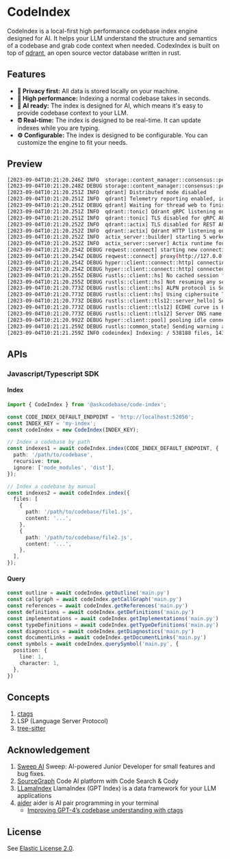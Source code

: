 # CodeIndex

CodeIndex is a local-first high performance codebase index engine designed for AI. It helps your LLM understand the structure and semantics of a codebase and grab code context when needed. CodexIndex is built on top of [qdrant](https://github.com/qdrant/qdrant), an open source vector database written in rust.

## Features

- **🔐 Privacy first:** All data is stored locally on your machine.
- **🚀 High performance:** Indexing a normal codebase takes in seconds.
- **🤖 AI ready:** The index is designed for AI, which means it's easy to provide codebase context to your LLM.
- **⏰ Real-time:** The index is designed to be real-time. It can update indexes while you are typing.
- **⚙️ Configurable:** The index is designed to be configurable. You can customize the engine to fit your needs.

## Preview

```bash
[2023-09-04T10:21:20.246Z INFO  storage::content_manager::consensus::persistent] Loading raft state from ./storage/raft_state.json
[2023-09-04T10:21:20.248Z DEBUG storage::content_manager::consensus::persistent] State: Persistent { state: RaftState { hard_state: HardState { term: 0, vote: 0, commit: 0 }, conf_state: ConfState { voters: [7252149026178447], learners: [], voters_outgoing: [], learners_next: [], auto_leave: false } }, latest_snapshot_meta: SnapshotMetadataSer { term: 0, index: 0 }, apply_progress_queue: EntryApplyProgressQueue(None), peer_address_by_id: RwLock { data: {} }, this_peer_id: 7252149026178447, path: "./storage/raft_state.json", dirty: false }
[2023-09-04T10:21:20.251Z INFO  qdrant] Distributed mode disabled
[2023-09-04T10:21:20.251Z INFO  qdrant] Telemetry reporting enabled, id: 865ffc9a-a8e2-48b7-97f9-d62131d1ae77
[2023-09-04T10:21:20.251Z DEBUG qdrant] Waiting for thread web to finish
[2023-09-04T10:21:20.251Z INFO  qdrant::tonic] Qdrant gRPC listening on 6334
[2023-09-04T10:21:20.251Z INFO  qdrant::tonic] TLS disabled for gRPC API
[2023-09-04T10:21:20.252Z INFO  qdrant::actix] TLS disabled for REST API
[2023-09-04T10:21:20.252Z INFO  qdrant::actix] Qdrant HTTP listening on 6333
[2023-09-04T10:21:20.252Z INFO  actix_server::builder] starting 5 workers
[2023-09-04T10:21:20.252Z INFO  actix_server::server] Actix runtime found; starting in Actix runtime
[2023-09-04T10:21:20.254Z DEBUG reqwest::connect] starting new connection: https://staging-telemetry.qdrant.io/
[2023-09-04T10:21:20.254Z DEBUG reqwest::connect] proxy(http://127.0.0.1:7890) intercepts 'https://staging-telemetry.qdrant.io/'
[2023-09-04T10:21:20.254Z DEBUG hyper::client::connect::http] connecting to 127.0.0.1:7890
[2023-09-04T10:21:20.254Z DEBUG hyper::client::connect::http] connected to 127.0.0.1:7890
[2023-09-04T10:21:20.255Z DEBUG rustls::client::hs] No cached session for DnsName("staging-telemetry.qdrant.io")
[2023-09-04T10:21:20.255Z DEBUG rustls::client::hs] Not resuming any session
[2023-09-04T10:21:20.773Z DEBUG rustls::client::hs] ALPN protocol is Some(b"h2")
[2023-09-04T10:21:20.773Z DEBUG rustls::client::hs] Using ciphersuite TLS_ECDHE_RSA_WITH_AES_128_GCM_SHA256
[2023-09-04T10:21:20.773Z DEBUG rustls::client::tls12::server_hello] Server supports tickets
[2023-09-04T10:21:20.773Z DEBUG rustls::client::tls12] ECDHE curve is ECParameters { curve_type: NamedCurve, named_group: secp256r1 }
[2023-09-04T10:21:20.773Z DEBUG rustls::client::tls12] Server DNS name is DnsName("staging-telemetry.qdrant.io")
[2023-09-04T10:21:20.992Z DEBUG hyper::client::pool] pooling idle connection for ("https", staging-telemetry.qdrant.io)
[2023-09-04T10:21:21.259Z DEBUG rustls::common_state] Sending warning alert CloseNotify
[2023-09-04T10:21:21.259Z INFO codeindex] Indexing: / 538188 files, 1438298 Symbols, 52G ... \
```

## APIs

### Javascript/Typescript SDK

#### Index

```typescript
import { CodeIndex } from '@askcodebase/code-index';

const CODE_INDEX_DEFAULT_ENDPOINT = 'http://localhost:52050';
const INDEX_KEY = 'my-index';
const codeIndex = new CodeIndex(INDEX_KEY);

// Index a codebase by path
const indexes1 = await codeIndex.index(CODE_INDEX_DEFAULT_ENDPOINT, {
  path: '/path/to/codebase',
  recursive: true,
  ignore: ['node_modules', 'dist'],
});

// Index a codebase by manual
const indexes2 = await codeIndex.index({
  files: [
    {
      path: '/path/to/codebase/file1.js',
      content: '...',
    },
    {
      path: '/path/to/codebase/file2.js',
      content: '...',
    },
  ],
});
```

#### Query

```typescript
const outline = await codeIndex.getOutline('main.py')
const callgraph = await codeIndex.getCallGraph('main.py')
const references = await codeIndex.getReferences('main.py')
const definitions = await codeIndex.getDefinitions('main.py')
const implementations = await codeIndex.getImplementations('main.py')
const typeDefinitions = await codeIndex.getTypeDefinitions('main.py')
const diagnostics = await codeIndex.getDiagnostics('main.py')
const documentLinks = await codeIndex.getDocumentLinks('main.py')
const symbols = await codeIndex.querySymbol('main.py', {
  position: {
    line: 1,
    character: 1,
  },
})
```


## Concepts

1. [ctags](https://github.com/universal-ctags/ctags)
2. LSP (Language Server Protocol)
3. [tree-sitter](https://github.com/tree-sitter/tree-sitter/tree/master)

## Acknowledgement

1. [Sweep AI](https://github.com/sweepai/sweep) Sweep: AI-powered Junior Developer for small features and bug fixes.
2. [SourceGraph](https://github.com/sourcegraph/sourcegraph) Code AI platform with Code Search & Cody
3. [LLamaIndex](https://github.com/jerryjliu/llama_index) LlamaIndex (GPT Index) is a data framework for your LLM applications
4. [aider](https://github.com/paul-gauthier/aider) aider is AI pair programming in your terminal
    - [Improving GPT-4’s codebase understanding with ctags](https://aider.chat/docs/ctags.html)

## License

See [Elastic License 2.0](./LICENSE).
